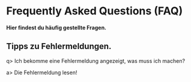 # Frequently Asked Questions (FAQ)
**Hier findest du häufig gestellte Fragen.**

## Tipps zu Fehlermeldungen.
q> Ich bekomme eine Fehlermeldung angezeigt, was muss ich machen?

a> Die Fehlermeldung lesen!